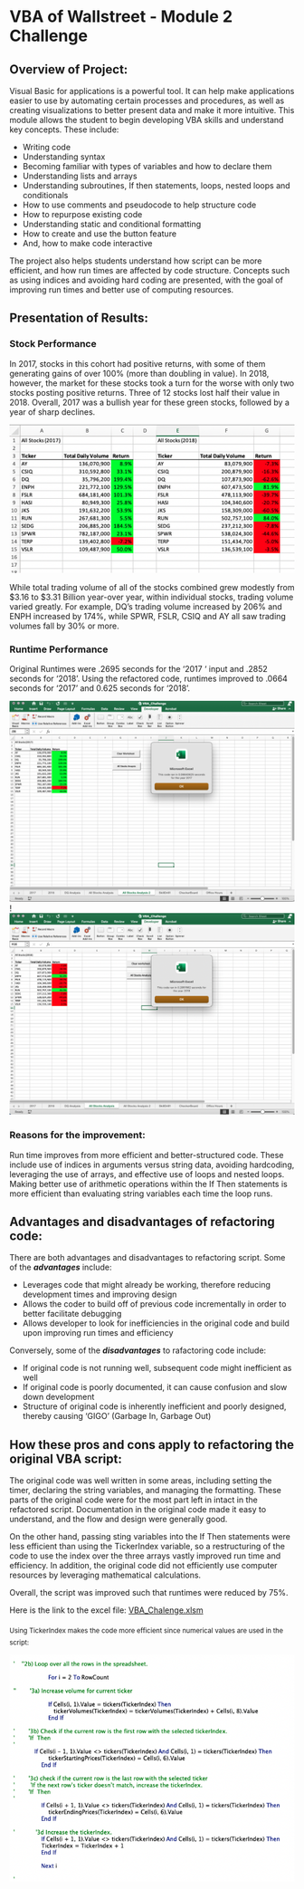 # VBA of Wallstreet - Module 2 Challenge
## Overview of Project: 

Visual Basic for applications is a powerful tool. It can help make applications easier to use by automating certain processes and procedures, as well as creating visualizations to better present data and make it more intuitive. This module allows the student to begin developing VBA skills and understand key concepts. These include:

-	Writing code
-	Understanding syntax
-	Becoming familiar with types of variables and how to declare them
-	Understanding lists and arrays
-	Understanding subroutines, If then statements, loops, nested loops and conditionals
-	How to use comments and pseudocode to help structure code
-	How to repurpose existing code
-	Understanding static and conditional formatting
-	How to create and use the button feature
-	And, how to make code interactive

The project also helps students understand how script can be more efficient, and how run times are affected by code structure. Concepts such as using indices and avoiding hard coding are presented, with the goal of improving run times and better use of computing resources.

## Presentation of Results:

### Stock Performance 
In 2017,  stocks in this cohort had positive returns, with some of them generating gains of over 100% (more than doubling in value). In 2018, however, the market for these stocks took a turn for the worse with only two stocks posting positive returns. Three of 12 stocks lost half their value in 2018. Overall, 2017 was a bullish year for these green stocks, followed by a year of sharp declines.

![stocks analsysis](https://github.com/vjtrom/stock-analysis/blob/main/resources/Year%20over%20Year%20Stock%20Analysis.png)

While total trading volume of all of the stocks combined grew modestly from $3.16 to $3.31 Billion year-over year, within individual stocks, trading volume varied greatly. For example, DQ’s trading volume increased by 206% and ENPH increased by 174%, while SPWR, FSLR, CSIQ and AY all saw trading volumes fall by 30% or more. 


### Runtime Performance
Original Runtimes were .2695 seconds for the ‘2017 ‘ input and .2852 seconds for ‘2018’. Using the refactored code, runtimes improved to .0664 seconds for ‘2017’ and 0.625 seconds for ‘2018’.

![Image of 2017](https://github.com/vjtrom/stock-analysis/blob/main/resources/VBA_Challenge_2017.png)!
![Image of 2017](https://github.com/vjtrom/stock-analysis/blob/main/resources/Greenstock_original_2018_runtime.png)

### Reasons for the improvement:
Run time improves from more efficient and better-structured code. These include use of indices in arguments versus string data, avoiding hardcoding, leveraging the use of arrays, and effective use of loops and nested loops. Making better use of arithmetic operations within the If Then statements is more efficient than evaluating string variables each time the loop runs.  

## Advantages and disadvantages of refactoring code:
There are both advantages and disadvantages to refactoring script. 
Some of the ***advantages*** include:
-	Leverages code that might already be working, therefore reducing development times and improving design
-	Allows the coder to build off of previous code incrementally in order to better facilitate debugging
-	Allows developer to look for inefficiencies in the original code and build upon improving run times and efficiency
 
Conversely, some of the ***disadvantages*** to rafactoring code include:
-	If original code is not running well, subsequent code might inefficient as well
-	If original code is poorly documented, it can cause confusion and slow down development
-	Structure of original code is inherently inefficient and poorly designed, thereby causing ‘GIGO’ (Garbage In, Garbage Out)

## How these pros and cons apply to refactoring the original VBA script:
The original code was well written in some areas, including setting the timer, declaring the string variables, and managing the formatting. These parts of the original code were for the most part left in intact in the refactored script. Documentation in the original code  made it easy to understand, and the flow and design were generally good. 

On the other hand, passing sting variables into the If Then statements were less efficient than using the TickerIndex variable, so a restructuring of the code to use the index over the three arrays vastly improved run time and efficiency. In addition, the original code did not efficiently use computer resources by leveraging mathematical calculations. 

Overall, the script was improved such that runtimes were reduced by 75%. 

Here is the link to the excel file:
[VBA_Chalenge.xlsm](https://github.com/vjtrom/stock-analysis/blob/main/VBA_Challenge.xlsm)

<sub>Using TickerIndex makes the code more efficient since numerical values are used in the script:
 
![TickerIndex](https://github.com/vjtrom/stock-analysis/blob/main/resources/TickerIndex.png)
